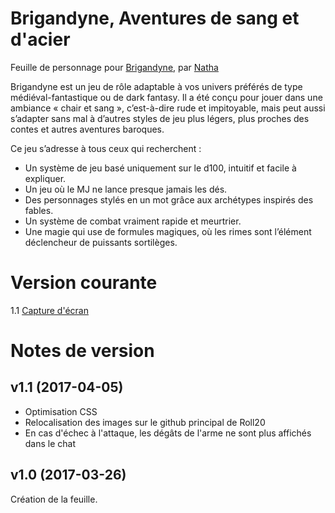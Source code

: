# Brigandyne, Aventures de sang et d'acier

Feuille de personnage pour [Brigandyne](https://brigandyne.wordpress.com/), par [Natha](https://github.com/NathaTerrien/roll20-wip/blob/master/README.md)

Brigandyne est un jeu de rôle adaptable à vos univers préférés de type médiéval-fantastique ou de dark fantasy. Il a été conçu pour jouer dans une ambiance « chair et sang », c’est-à-dire rude et impitoyable, mais peut aussi s’adapter sans mal à d’autres styles de jeu plus légers, plus proches des contes et autres aventures baroques.  

Ce jeu s’adresse à tous ceux qui recherchent :
+ Un système de jeu basé uniquement sur le d100, intuitif et facile à expliquer.
+ Un jeu où le MJ ne lance presque jamais les dés.
+ Des personnages stylés en un mot grâce aux archétypes inspirés des fables.
+ Un système de combat vraiment rapide et meurtrier.
+ Une magie qui use de formules magiques, où les rimes sont l’élément déclencheur de puissants sortilèges.

# Version courante
1.1 [Capture d'écran](brigandyne.jpg)

# Notes de version

## v1.1 (2017-04-05)

* Optimisation CSS
* Relocalisation des images sur le github principal de Roll20
* En cas d'échec à l'attaque, les dégâts de l'arme ne sont plus affichés dans le chat

## v1.0 (2017-03-26)

Création de la feuille.
